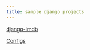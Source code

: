 ```yaml
---
title: sample django projects
---
```


[django-imdb](https://github.com/katiayn/django-imdb/tree/main)

[Configs](https://gist.github.com/nolram/58244e203865b914cc0b14b64391741f)
